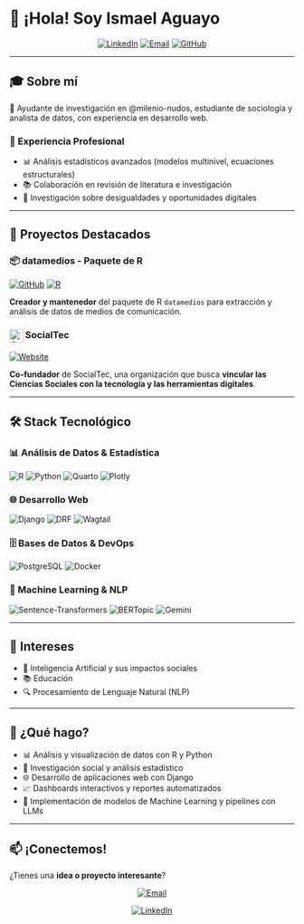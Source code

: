 # 👋 ¡Hola! Soy Ismael Aguayo

<div align="center">

[![LinkedIn](https://img.shields.io/badge/LinkedIn-0077B5?style=for-the-badge&logo=linkedin&logoColor=white)](https://www.linkedin.com/in/ismael-aguayo-47780b2bb/)
[![Email](https://img.shields.io/badge/Email-D14836?style=for-the-badge&logo=gmail&logoColor=white)](mailto:ismaelaguayob@gmail.com)
[![GitHub](https://img.shields.io/badge/GitHub-100000?style=for-the-badge&logo=github&logoColor=white)](https://github.com/exetrujillo)

</div>

---

## 🎓 Sobre mí

🔬 Ayudante de investigación en @milenio-nudos, estudiante de sociología y analista de datos, con experiencia en desarrollo web. 

### 🏢 Experiencia Profesional
- 📊 Análisis estadísticos avanzados (modelos multinivel, ecuaciones estructurales)
- 📚 Colaboración en revisión de literatura e investigación
- 🧠 Investigación sobre desigualdades y oportunidades digitales

---

## 🚀 Proyectos Destacados

### 📦 datamedios - Paquete de R
[![GitHub](https://img.shields.io/badge/GitHub-datamedios-blue?style=flat-square&logo=github)](https://github.com/exetrujillo/datamedios)
[![R](https://img.shields.io/badge/R-276DC3?style=flat-square&logo=r&logoColor=white)](https://github.com/exetrujillo/datamedios)

**Creador y mantenedor** del paquete de R `datamedios` para extracción y análisis de datos de medios de comunicación.

### <img src="https://socialtec.cl/static/images/logo-new.b43880a0a028.svg" alt="SocialTec" height="24" style="vertical-align: middle;"> SocialTec

[![Website](https://img.shields.io/badge/Website-socialtec.cl-green?style=flat-square&logo=firefox&logoColor=white)](https://socialtec.cl/)

**Co-fundador** de SocialTec, una organización que busca **vincular las Ciencias Sociales con la tecnología y las herramientas digitales**.

---

## 🛠️ Stack Tecnológico

### 📊 Análisis de Datos & Estadística
![R](https://img.shields.io/badge/R-276DC3?style=for-the-badge&logo=r&logoColor=white)
![Python](https://img.shields.io/badge/Python-3776AB?style=for-the-badge&logo=python&logoColor=white)
![Quarto](https://img.shields.io/badge/Quarto-75AADB?style=for-the-badge&logo=quarto&logoColor=white)
![Plotly](https://img.shields.io/badge/Plotly-3F4F75?style=for-the-badge&logo=plotly&logoColor=white)

### 🌐 Desarrollo Web
![Django](https://img.shields.io/badge/Django-092E20?style=for-the-badge&logo=django&logoColor=white)
![DRF](https://img.shields.io/badge/Django_REST-ff1709?style=for-the-badge&logo=django&logoColor=white)
![Wagtail](https://img.shields.io/badge/Wagtail-43B02A?style=for-the-badge&logo=wagtail&logoColor=white)

### 🗄️ Bases de Datos & DevOps
![PostgreSQL](https://img.shields.io/badge/PostgreSQL-316192?style=for-the-badge&logo=postgresql&logoColor=white)
![Docker](https://img.shields.io/badge/Docker-2496ED?style=for-the-badge&logo=docker&logoColor=white)

### 🤖 Machine Learning & NLP
![Sentence-Transformers](https://img.shields.io/badge/Sentence--Transformers-FF6B6B?style=for-the-badge&logo=huggingface&logoColor=white)
![BERTopic](https://img.shields.io/badge/BERTopic-4285F4?style=for-the-badge&logo=B&logoColor=white)
![Gemini](https://img.shields.io/badge/Gemini_API-4285F4?style=for-the-badge&logo=google&logoColor=white)

---

## 🎯 Intereses

- 🤖 Inteligencia Artificial y sus impactos sociales
- 📚 Educación
- 🔍 Procesamiento de Lenguaje Natural (NLP)

---

## 🌟 ¿Qué hago?

- 📊 Análisis y visualización de datos con R y Python
- 🔬 Investigación social y análisis estadístico
- 🌐 Desarrollo de aplicaciones web con Django
- 📈 Dashboards interactivos y reportes automatizados
- 🤖 Implementación de modelos de Machine Learning y pipelines con LLMs

---

## 📫 ¡Conectemos!

¿Tienes una **idea o proyecto interesante**? 

<div align="center">

[![Email](https://img.shields.io/badge/📧_ismaelaguayob@gmail.com-D14836?style=for-the-badge&logo=gmail&logoColor=white)](mailto:ismaelaguayob@gmail.com)

[![LinkedIn](https://img.shields.io/badge/LinkedIn-Conectar-0077B5?style=for-the-badge&logo=linkedin&logoColor=white)](https://www.linkedin.com/in/ismael-aguayo-47780b2bb/)

</div>
